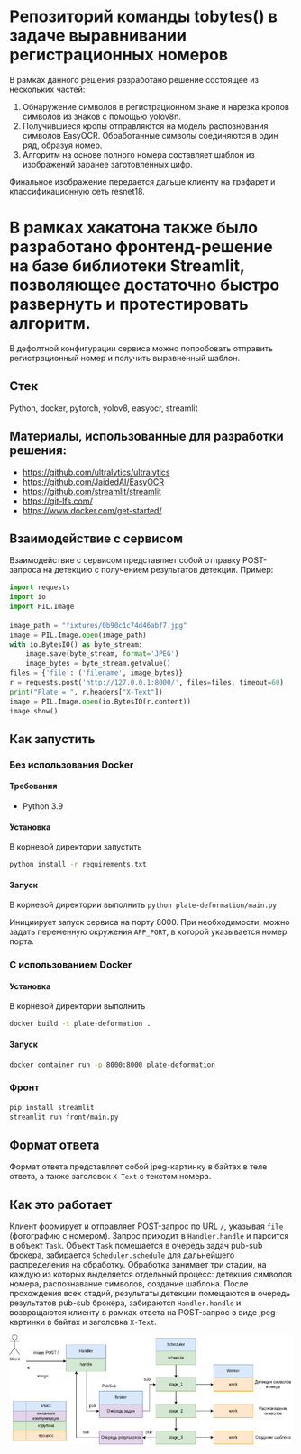 # Репозиторий команды tobytes() в задаче выравнивании регистрационных номеров

В рамках данного решения разработано решение состоящее из нескольких частей:
1. Обнаружение символов в регистрационном знаке и нарезка кропов символов из знаков с помощью yolov8n.
2. Получившиеся кропы отправляются на модель распознования символов EasyOCR. Обработанные символы соединяются в один ряд, образуя номер. 
3. Алгоритм на основе полного номера составляет шаблон из изображений заранее заготовленных цифр.

Финальное изображение передается дальше клиенту на трафарет и классификационную сеть resnet18.


# В рамках хакатона также было разработано фронтенд-решение на базе библиотеки Streamlit, позволяющее достаточно быстро развернуть и протестировать алгоритм.

В дефолтной конфигурации сервиса можно попробовать отправить регистрационный номер и получить выравненный шаблон.


## Стек
Python, docker, pytorch, yolov8, easyocr, streamlit

## Материалы, использованные для разработки решения:

- https://github.com/ultralytics/ultralytics
- https://github.com/JaidedAI/EasyOCR
- https://github.com/streamlit/streamlit
- https://git-lfs.com/
- https://www.docker.com/get-started/


## Взаимодействие с сервисом
Взаимодействие с сервисом представляет собой отправку POST-запроса на детекцию с получением результатов детекции. Пример:
```python
import requests
import io
import PIL.Image

image_path = "fixtures/0b90c1c74d46abf7.jpg"
image = PIL.Image.open(image_path)
with io.BytesIO() as byte_stream:
    image.save(byte_stream, format='JPEG')
    image_bytes = byte_stream.getvalue()
files = {'file': ('filename', image_bytes)}
r = requests.post('http://127.0.0.1:8000/', files=files, timeout=60)
print("Plate = ", r.headers["X-Text"])
image = PIL.Image.open(io.BytesIO(r.content))
image.show()
```

## Как запустить
### Без использования Docker
#### Требования
- Python 3.9

#### Установка
В корневой директории запустить

```bash
python install -r requirements.txt
```

#### Запуск
В корневой директории выполнить
```python plate-deformation/main.py```

Инициирует запуск сервиса на порту 8000.
При необходимости, можно задать переменную окружения `APP_PORT`, в которой указывается номер порта.

### С использованием Docker
#### Установка
В корневой директории выполнить
```bash
docker build -t plate-deformation .
```

#### Запуск
```bash
docker container run -p 8000:8000 plate-deformation
```

### Фронт

```bash
pip install streamlit
streamlit run front/main.py
```

## Формат ответа

Формат ответа представляет собой jpeg-картинку в байтах в теле ответа, а также заголовок `X-Text` с текстом номера.

## Как это работает
Клиент формирует и отправляет POST-запрос по URL `/`, указывая `file` (фотографию с номером).
Запрос приходит в `Handler.handle` и парсится в объект `Task`. Объект `Task` помещается в очередь задач pub-sub брокера,
забирается `Scheduler.schedule` для дальнейшего распределения на обработку. Обработка занимает три стадии, на каждую из
которых выделяется отдельный процесс: детекция символов номера, распознавание символов, создание шаблона. После прохождения
всех стадий, результаты детекции помещаются в очередь результатов pub-sub брокера, забираются `Handler.handle` и возвращаются
клиенту в рамках ответа на POST-запрос в виде jpeg-картинки в байтах и заголовка `X-Text`.

![System design](docs/SystemDesign.drawio.png)
